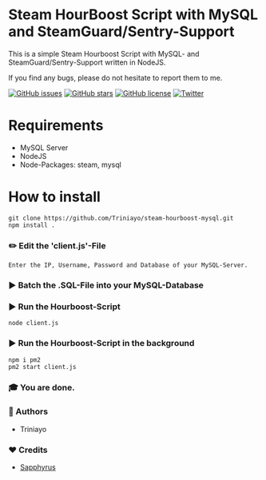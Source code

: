# Steam HourBoost Script with MySQL and SteamGuard/Sentry-Support
This is a simple Steam Hourboost Script with MySQL- and SteamGuard/Sentry-Support written in NodeJS.

If you find any bugs, please do not hesitate to report them to me.

[![GitHub issues](https://img.shields.io/github/issues/Triniayo/steam-hourboost-mysql.svg)](https://github.com/Triniayo/steam-hourboost-mysql/issues)
[![GitHub stars](https://img.shields.io/github/stars/Triniayo/steam-hourboost-mysql.svg)](https://github.com/Triniayo/steam-hourboost-mysql/stargazers)
[![GitHub license](https://img.shields.io/github/license/Triniayo/steam-hourboost-mysql.svg)](https://github.com/Triniayo/steam-hourboost-mysql)
[![Twitter](https://img.shields.io/twitter/url/https/github.com/Triniayo/steam-hourboost-mysql.svg?style=social)](https://twitter.com/intent/tweet?text=Wow:&url=https%3A%2F%2Fgithub.com%2FTriniayo%2Fsteam-hourboost-mysql)

# Requirements
* MySQL Server
* NodeJS
* Node-Packages: steam, mysql

# How to install

```
git clone https://github.com/Triniayo/steam-hourboost-mysql.git
npm install .
```

### ✏️ Edit the 'client.js'-File

```Enter the IP, Username, Password and Database of your MySQL-Server.```

### ▶️ Batch the .SQL-File into your MySQL-Database

### ▶️ Run the Hourboost-Script

```
node client.js
```

### ▶️ Run the Hourboost-Script in the background

```
npm i pm2
pm2 start client.js
```

### 🎓 You are done.

### 🤖 Authors
- Triniayo

### ❤️ Credits
- [Sapphyrus](https://github.com/sapphyrus/nbhourboost)
